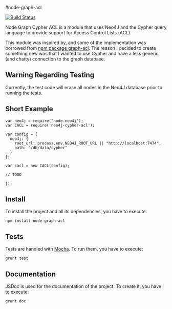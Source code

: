 #node-graph-acl

[![Build Status](https://travis-ci.org/willmitchell/neo4j-cypher-acl.svg?branch=master)](https://travis-ci.org/willmitchell/neo4j-cypher-acl)

Node Graph Cypher ACL is a module that uses Neo4J and the Cypher query language to provide support for
Access Control Lists (ACL).

This module was inspired by, and some of the implementation was borrowed from [npm package graph-acl](https://github.com/ydigital-factory/node-graph-acl).
The reason I decided to create something new was that I wanted to use Cypher and have a less generic (and chatty) connection to the graph database.

## Warning Regarding Testing

Currently, the test code will erase all nodes in the Neo4J database prior to running the tests.

## Short Example

```
var neo4j = require('node-neo4j');
var CACL = require('neo4j-cypher-acl');

var config = {
  neo4j: {
    root_url: process.env.NEO4J_ROOT_URL || "http://localhost:7474",
    path: "/db/data/cypher"
  }
};

var cacl = new CACL(config);

// TODO

});

```


## Install

To install the project and all its dependencies, you have to execute:
```
npm install node-graph-acl
```

## Tests

Tests are handled with [Mocha](http://mochajs.org/). To run them, you have to execute:
```
grunt test

```

## Documentation

JSDoc is used for the documentation of the project. To create it, you have to execute:
```
grunt doc
```

